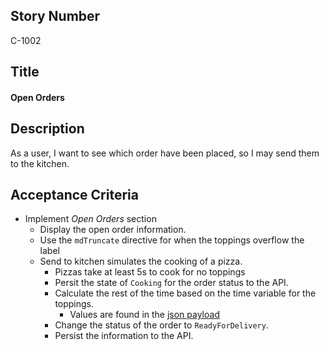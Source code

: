 ## Story Number
C-1002
 
## Title
#### Open Orders
 
## Description
As a user, I want to see which order have been placed, so I may send them to the kitchen.
 
## Acceptance Criteria
+ Implement *Open Orders* section
    + Display the open order information.
    + Use the `mdTruncate` directive for when the toppings overflow the label
    + Send to kitchen simulates the cooking of a pizza.
        + Pizzas take at least 5s to cook for no toppings
        + Persit the state of `Cooking` for the order status to the API.
        + Calculate the rest of the time based on the time variable for the toppings.
            - Values are found in the [json payload](../../mock-server/mocks/toppings.json)
        + Change the status of the order to `ReadyForDelivery`.
        + Persist the information to the API.
